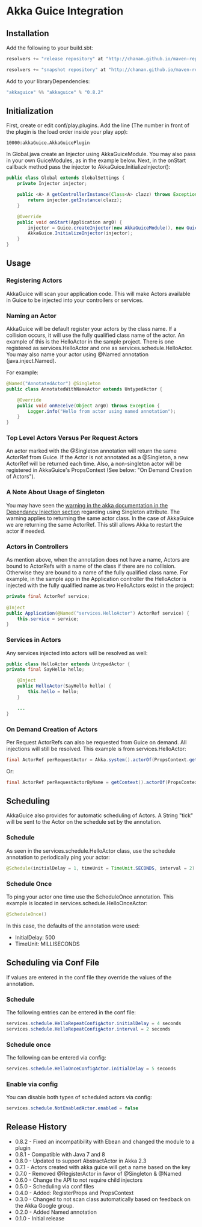 Akka Guice Integration
=======================

Installation
------------

Add the following to your build.sbt:

```java
resolvers += "release repository" at "http://chanan.github.io/maven-repo/releases/"

resolvers += "snapshot repository" at "http://chanan.github.io/maven-repo/snapshots/"
```

Add to your libraryDependencies:

```java
"akkaguice" %% "akkaguice" % "0.8.2"
```

Initialization
--------------

First, create or edit conf/play.plugins. Add the line (The number in front of the plugin is the load order inside your play app):

```
10000:akkaGuice.AkkaGuicePlugin
```

In Global.java create an Injector using AkkaGuiceModule. You may also
pass in your own GuiceModules, as in the example below. 
Next, in the onStart callback method pass the injector to AkkaGuice.InitializeInjector():

```java
public class Global extends GlobalSettings {
	private Injector injector;

	public <A> A getControllerInstance(Class<A> clazz) throws Exception {
		return injector.getInstance(clazz);
	}

	@Override
	public void onStart(Application arg0) {
        injector = Guice.createInjector(new AkkaGuiceModule(), new GuiceModule());
		AkkaGuice.InitializeInjector(injector);
	}
}
```

Usage
-----

### Registering Actors

AkkaGuice will scan your application code. This will make Actors available in Guice 
to be injected into your controllers or services.

### Naming an Actor

AkkaGuice will be default register your actors by the class name. If a collision occurs, it will use the fully qualified 
class name of the actor. An example of this is the 
HelloActor in the sample project. There is one registered as services.HelloActor and one as services.schedule.HelloActor. 
You may also name your actor using @Named annotation (java.inject.Named).

For example:

```java
@Named("AnnotatedActor") @Singleton
public class AnnotatedWithNameActor extends UntypedActor {

	@Override
	public void onReceive(Object arg0) throws Exception {
		Logger.info("Hello from actor using named annotation");
	}
}
```

### Top Level Actors Versus Per Request Actors

An actor marked with the @Singleton annotation will return the same ActorRef from Guice. If the Actor is not annotated
as a @Singleton, a new ActorRef will be returned each time. Also, a non-singleton actor will be registered in AkkaGuice's 
PropsContext (See below: "On Demand Creation of Actors").

### A Note About Usage of Singleton

You may have seen the [warning in the akka documentation in the Dependancy Injection section](http://doc.akka.io/docs/akka/2.2.3/java/untyped-actors.html#Dependency_Injection)
regarding using Singleton attribute. The warning applies to returning the same actor class. In the case of AkkaGuice we are
returning the same ActorRef. This still allows Akka to restart the actor if needed.

### Actors in Controllers

As mention above, when the annotation does not have a name, Actors are bound to ActorRefs with a name of the class 
if there are no collision. Otherwise they are bound to a name of the fully qualified class name. 
For example, in the sample app in the Application controller the HelloActor is injected with the fully qualified 
name as two HelloActors exist in the project:

```java
private final ActorRef service;
	
@Inject
public Application(@Named("services.HelloActor") ActorRef service) {
	this.service = service;
}
```

### Services in Actors

Any services injected into actors will be resolved as well:

```java
public class HelloActor extends UntypedActor {
private final SayHello hello;

	@Inject
 	public HelloActor(SayHello hello) {
		this.hello = hello;
 	}

	...
}
```

### On Demand Creation of Actors

Per Request ActorRefs can also be requested from Guice on demand. All injections will still be resolved. 
This example is from services.HelloActor:

```java
final ActorRef perRequestActor = Akka.system().actorOf(PropsContext.get(PerRequestActor.class));
```

Or:

```java
final ActorRef perRequestActorByName = getContext().actorOf(PropsContext.get("PerRequest"));
```

Scheduling
---------

AkkaGuice also provides for automatic scheduling of Actors. A String "tick" will be sent 
to the Actor on the schedule set by the annotation. 

### Schedule

As seen in the services.schedule.HelloActor class, use the schedule annotation to 
periodically ping your actor:

```java
@Schedule(initialDelay = 1, timeUnit = TimeUnit.SECONDS, interval = 2)
```

### Schedule Once

To ping your actor one time use the ScheduleOnce annotation. This example is located in 
services.schedule.HelloOnceActor:

```java
@ScheduleOnce()
```

In this case, the defaults of the annotation were used:

* InitialDelay: 500
* TimeUnit: MILLISECONDS

Scheduling via Conf File
------------------------

If values are entered in the conf file they override the values of the annotation.

### Schedule

The following entries can be entered in the conf file:

```java
services.schedule.HelloRepeatConfigActor.initialDelay = 4 seconds
services.schedule.HelloRepeatConfigActor.interval = 2 seconds
```

### Schedule once

The following can be entered via config:

```java
services.schedule.HelloOnceConfigActor.initialDelay = 5 seconds
```

### Enable via config

You can disable both types of scheduled actors via config:

```java
services.schedule.NotEnabledActor.enabled = false
```

Release History
---------------

* 0.8.2 - Fixed an incompatibility with Ebean and changed the module to a plugin
* 0.8.1 - Compatible with Java 7 and 8
* 0.8.0 - Updated to support AbstractActor in Akka 2.3
* 0.7.1 - Actors created with akka guice will get a name based on the key
* 0.7.0 - Removed @RegisterActor in favor of @Singleton & @Named
* 0.6.0 - Change the API to not require child injectors
* 0.5.0 - Scheduling via conf files
* 0.4.0 - Added: RegisterProps and PropsContext
* 0.3.0 - Changed to not scan class automatically based on feedback on the Akka Google group.
* 0.2.0 - Added Named annotation
* 0.1.0 - Initial release
